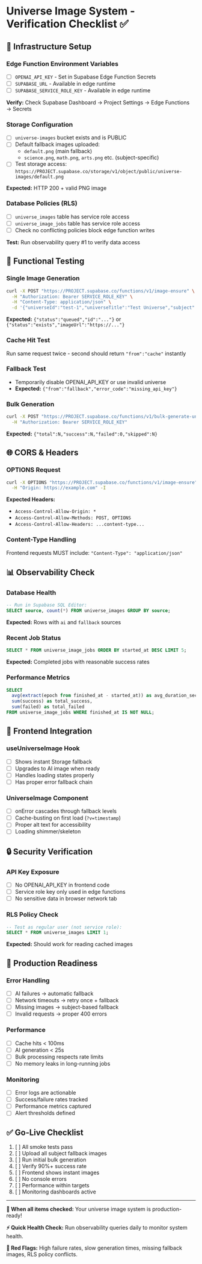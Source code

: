 # Universe Image System - Verification Checklist ✅

## 🔧 **Infrastructure Setup**

### Edge Function Environment Variables
- [ ] `OPENAI_API_KEY` - Set in Supabase Edge Function Secrets
- [ ] `SUPABASE_URL` - Available in edge runtime  
- [ ] `SUPABASE_SERVICE_ROLE_KEY` - Available in edge runtime

**Verify:** Check Supabase Dashboard → Project Settings → Edge Functions → Secrets

### Storage Configuration
- [ ] `universe-images` bucket exists and is PUBLIC
- [ ] Default fallback images uploaded:
  - `default.png` (main fallback)
  - `science.png`, `math.png`, `arts.png` etc. (subject-specific)
- [ ] Test storage access: `https://PROJECT.supabase.co/storage/v1/object/public/universe-images/default.png`

**Expected:** HTTP 200 + valid PNG image

### Database Policies (RLS)
- [ ] `universe_images` table has service role access
- [ ] `universe_image_jobs` table has service role access  
- [ ] Check no conflicting policies block edge function writes

**Test:** Run observability query #1 to verify data access

## 🧪 **Functional Testing**

### Single Image Generation
```bash
curl -X POST "https://PROJECT.supabase.co/functions/v1/image-ensure" \
  -H "Authorization: Bearer SERVICE_ROLE_KEY" \
  -H "Content-Type: application/json" \
  -d '{"universeId":"test-1","universeTitle":"Test Universe","subject":"science","scene":"cover: main activity","grade":5}'
```
**Expected:** `{"status":"queued","id":"..."}` or `{"status":"exists","imageUrl":"https://..."}`

### Cache Hit Test
Run same request twice - second should return `"from":"cache"` instantly

### Fallback Test
- Temporarily disable OPENAI_API_KEY or use invalid universe
- **Expected:** `{"from":"fallback","error_code":"missing_api_key"}`

### Bulk Generation
```bash
curl -X POST "https://PROJECT.supabase.co/functions/v1/bulk-generate-universe-images?batchSize=5" \
  -H "Authorization: Bearer SERVICE_ROLE_KEY"
```
**Expected:** `{"total":N,"success":N,"failed":0,"skipped":N}`

## 🌐 **CORS & Headers**

### OPTIONS Request
```bash
curl -X OPTIONS "https://PROJECT.supabase.co/functions/v1/image-ensure" \
  -H "Origin: https://example.com" -I
```
**Expected Headers:**
- `Access-Control-Allow-Origin: *`
- `Access-Control-Allow-Methods: POST, OPTIONS`
- `Access-Control-Allow-Headers: ...content-type...`

### Content-Type Handling
Frontend requests MUST include: `"Content-Type": "application/json"`

## 📊 **Observability Check**

### Database Health
```sql
-- Run in Supabase SQL Editor:
SELECT source, count(*) FROM universe_images GROUP BY source;
```
**Expected:** Rows with `ai` and `fallback` sources

### Recent Job Status
```sql
SELECT * FROM universe_image_jobs ORDER BY started_at DESC LIMIT 5;
```
**Expected:** Completed jobs with reasonable success rates

### Performance Metrics
```sql
SELECT 
  avg(extract(epoch from finished_at - started_at)) as avg_duration_sec,
  sum(success) as total_success,
  sum(failed) as total_failed
FROM universe_image_jobs WHERE finished_at IS NOT NULL;
```

## 🚀 **Frontend Integration**

### useUniverseImage Hook
- [ ] Shows instant Storage fallback
- [ ] Upgrades to AI image when ready
- [ ] Handles loading states properly
- [ ] Has proper error fallback chain

### UniverseImage Component  
- [ ] onError cascades through fallback levels
- [ ] Cache-busting on first load (`?v=timestamp`)
- [ ] Proper alt text for accessibility
- [ ] Loading shimmer/skeleton

## 🔒 **Security Verification**

### API Key Exposure
- [ ] No OPENAI_API_KEY in frontend code
- [ ] Service role key only used in edge functions
- [ ] No sensitive data in browser network tab

### RLS Policy Check
```sql
-- Test as regular user (not service role):
SELECT * FROM universe_images LIMIT 1;
```
**Expected:** Should work for reading cached images

## 🎯 **Production Readiness**

### Error Handling
- [ ] AI failures → automatic fallback
- [ ] Network timeouts → retry once + fallback  
- [ ] Missing images → subject-based fallback
- [ ] Invalid requests → proper 400 errors

### Performance
- [ ] Cache hits < 100ms
- [ ] AI generation < 25s
- [ ] Bulk processing respects rate limits
- [ ] No memory leaks in long-running jobs

### Monitoring
- [ ] Error logs are actionable
- [ ] Success/failure rates tracked
- [ ] Performance metrics captured
- [ ] Alert thresholds defined

## ✅ **Go-Live Checklist**

1. [ ] All smoke tests pass
2. [ ] Upload all subject fallback images  
3. [ ] Run initial bulk generation
4. [ ] Verify 90%+ success rate
5. [ ] Frontend shows instant images
6. [ ] No console errors
7. [ ] Performance within targets
8. [ ] Monitoring dashboards active

---

**🎉 When all items checked:** Your universe image system is production-ready!

**⚡ Quick Health Check:** Run observability queries daily to monitor system health.

**🚨 Red Flags:** High failure rates, slow generation times, missing fallback images, RLS policy conflicts.